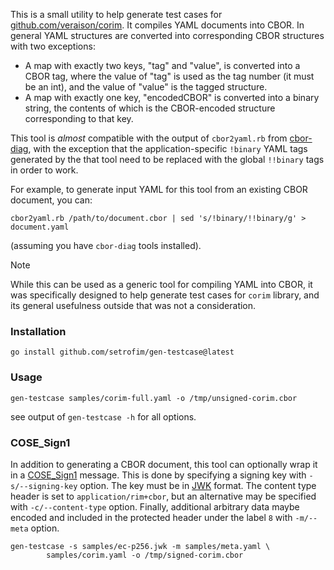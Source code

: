 This is a small utility to help generate test cases for
[github.com/veraison/corim](https://github.com/veraison/corim). It compiles
YAML documents into CBOR. In general YAML structures are converted into
corresponding CBOR structures with two exceptions:

- A map with exactly two keys, "tag" and "value", is converted into a CBOR tag,
  where the value of "tag" is used as the tag number (it must be an int), and
  the value of "value" is the tagged structure.
- A map with exactly one key, "encodedCBOR" is converted into a binary string,
  the contents of which is the CBOR-encoded structure corresponding to that key.

This tool is _almost_ compatible  with the output of `cbor2yaml.rb` from
[cbor-diag](https://github.com/cabo/cbor-diag), with the exception that the
application-specific `!binary` YAML tags generated by the that tool need to be
replaced with the global `!!binary` tags in order to work.

For example, to generate input YAML for this tool from an existing CBOR
document, you can:

    cbor2yaml.rb /path/to/document.cbor | sed 's/!binary/!!binary/g' > document.yaml

(assuming you have `cbor-diag` tools installed).

> [!Note]
> While this can be used as a generic tool for compiling YAML into CBOR, it was
> specifically designed to help generate test cases for `corim` library, and
> its general usefulness outside that was not a consideration.

### Installation

    go install github.com/setrofim/gen-testcase@latest

### Usage

    gen-testcase samples/corim-full.yaml -o /tmp/unsigned-corim.cbor

see output of `gen-testcase -h` for all options.

### COSE_Sign1

In addition to generating a CBOR document, this tool can optionally wrap it in
a [COSE_Sign1](https://datatracker.ietf.org/doc/html/rfc8152#section-4.2)
message. This is done by specifying a signing key with `-s/--signing-key`
option. The key must be in [JWK](https://www.rfc-editor.org/rfc/rfc7517)
format. The content type header is set to `application/rim+cbor`, but an
alternative may be specified with `-c/--content-type` option. Finally,
additional arbitrary data maybe encoded and included in the protected header
under the label `8` with `-m/--meta` option.

    gen-testcase -s samples/ec-p256.jwk -m samples/meta.yaml \
            samples/corim.yaml -o /tmp/signed-corim.cbor
